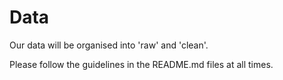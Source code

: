 # Data

Our data will be organised into 'raw' and 'clean'. 

Please follow the guidelines in the README.md files at all times.
